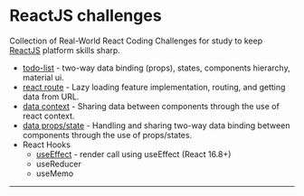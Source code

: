 # ReactJS challenges
Collection of Real-World React Coding Challenges for study to keep [ReactJS](https://reactjs.org/) platform skills sharp.

- [todo-list](./to-do-list/) - two-way data binding (props), states, components hierarchy, material ui.
- [react route](./router/) - Lazy loading feature implementation, routing, and getting data from URL.
- [data context](./data-context/) - Sharing data between components through the use of react context.
- [data props/state](./data-props/) - Handling and sharing two-way data binding between components through the use of props/states.
- React Hooks
    - [useEffect](./react-hooks-useeffect/) - render call using useEffect (React 16.8+)
    - useReducer
    - useMemo

---
